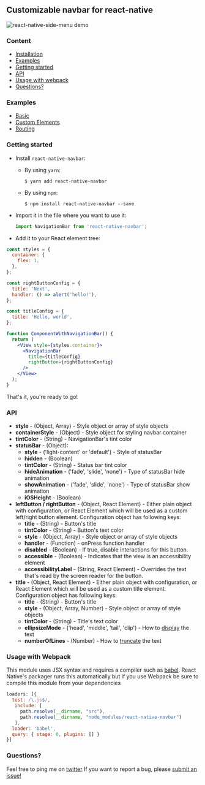 ## Customizable navbar for react-native
![react-native-side-menu demo](https://habrastorage.org/files/1b4/9cd/9d0/1b49cd9d0d054cada8ebef5e2326e10d.png)

### Content
- [Installation](#installation)
- [Examples](#examples)
- [Getting started](#getting-started)
- [API](#api)
- [Usage with webpack](#usage-with-webpack)
- [Questions?](#questions)

### Examples
- [Basic](https://github.com/Kureev/react-native-navbar/tree/master/examples/Basic)
- [Custom Elements](https://github.com/Kureev/react-native-navbar/tree/master/examples/CustomElements)
- [Routing](https://github.com/Kureev/react-native-navbar/tree/master/examples/Routing)

### Getting started
- Install `react-native-navbar`:
  - By using `yarn`:
    ```
    $ yarn add react-native-navbar
    ```
  - By using `npm`:
    ```
    $ npm install react-native-navbar --save
    ```

- Import it in the file where you want to use it:
  ```jsx
  import NavigationBar from 'react-native-navbar';
  ```

- Add it to your React element tree:
```jsx
const styles = {
  container: {
    flex: 1,
  },
};

const rightButtonConfig = {
  title: 'Next',
  handler: () => alert('hello!'),
};

const titleConfig = {
  title: 'Hello, world',
};

function ComponentWithNavigationBar() {
  return (
    <View style={styles.container}>
      <NavigationBar
        title={titleConfig}
        rightButton={rightButtonConfig}
      />
    </View>
  );
}
```

That's it, you're ready to go!

### API
- **style** - (Object, Array) - Style object or array of style objects
- **containerStyle** - (Object) - Style object for styling navbar container
- **tintColor** - (String) - NavigationBar's tint color
- **statusBar** - (Object):
  - **style** - ('light-content' or 'default') - Style of statusBar
  - **hidden** - (Boolean)
  - **tintColor** - (String) - Status bar tint color
  - **hideAnimation** - ('fade', 'slide', 'none') - Type of statusBar hide animation
  - **showAnimation** - ('fade', 'slide', 'none') - Type of statusBar show animation
  - **iOSHeight** - (Boolean)
- **leftButton / rightButton** - (Object, React Element) - Either plain object with configuration, or React Element which will be used as a custom left/right button element. Configuration object has following keys:
  - **title** - (String) - Button's title
  - **tintColor** - (String) - Button's text color
  - **style** - (Object, Array) - Style object or array of style objects
  - **handler** - (Function) - onPress function handler
  - **disabled** - (Boolean) - If true, disable interactions for this button.
  - **accessible** - (Boolean) - Indicates that the view is an accessibility element
  - **accessibilityLabel** - (String, React Element) - Overrides the text that's read by the screen reader for the button.
- **title** - (Object, React Element) - Either plain object with configuration, or React Element which will be used as a custom title element. Configuration object has following keys:
  - **title** - (String) - Button's title
  - **style** - (Object, Array, Number) - Style object or array of style objects
  - **tintColor** - (String) - Title's text color
  - **ellipsizeMode** - ('head', 'middle', 'tail', 'clip') - How to [display](https://facebook.github.io/react-native/docs/text.html#ellipsizemode) the text
  - **numberOfLines** - (Number) - How to [truncate](https://facebook.github.io/react-native/docs/text.html#numberoflines) the text

### Usage with Webpack
This module uses JSX syntax and requires a compiler such as [babel](https://babeljs.io/).
React Native's packager runs this automatically but if you use Webpack be sure
to compile this module from your dependencies
```javascript
loaders: [{
  test: /\.js$/,
   include: [
     path.resolve(__dirname, "src"),
     path.resolve(__dirname, "node_modules/react-native-navbar")
   ],
  loader: 'babel',
  query: { stage: 0, plugins: [] }
}]
```

### Questions?
Feel free to ping me on [twitter](https://twitter.com/kureevalexey)
If you want to report a bug, please [submit an issue!](https://github.com/react-native-community/react-native-navbar/issues/new)
